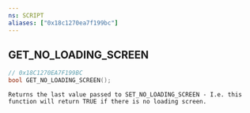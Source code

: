 ```yaml
---
ns: SCRIPT
aliases: ["0x18c1270ea7f199bc"]
---
```

## GET_NO_LOADING_SCREEN

```c
// 0x18C1270EA7F199BC
bool GET_NO_LOADING_SCREEN();
```

```
Returns the last value passed to SET_NO_LOADING_SCREEN - I.e. this function will return TRUE if there is no loading screen.
```
